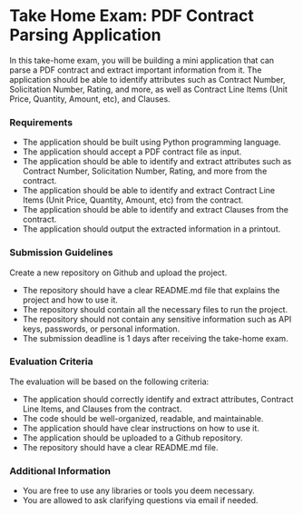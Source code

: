 # Take Home Exam: PDF Contract Parsing Application

In this take-home exam, you will be building a mini application that can parse a PDF contract and extract important information from it. The application should be able to identify attributes such as Contract Number, Solicitation Number, Rating, and more, as well as Contract Line Items (Unit Price, Quantity, Amount, etc), and Clauses.

### Requirements
- The application should be built using Python programming language.
- The application should accept a PDF contract file as input.
- The application should be able to identify and extract attributes such as Contract Number, Solicitation Number, Rating, and more from the contract.
- The application should be able to identify and extract Contract Line Items (Unit Price, Quantity, Amount, etc) from the contract.
- The application should be able to identify and extract Clauses from the contract.
- The application should output the extracted information in a printout.

### Submission Guidelines
Create a new repository on Github and upload the project.
- The repository should have a clear README.md file that explains the project and how to use it.
- The repository should contain all the necessary files to run the project.
- The repository should not contain any sensitive information such as API keys, passwords, or personal information.
- The submission deadline is 1 days after receiving the take-home exam.

### Evaluation Criteria
The evaluation will be based on the following criteria:
- The application should correctly identify and extract attributes, Contract Line Items, and Clauses from the contract.
- The code should be well-organized, readable, and maintainable.
- The application should have clear instructions on how to use it.
- The application should be uploaded to a Github repository.
- The repository should have a clear README.md file.

### Additional Information
- You are free to use any libraries or tools you deem necessary.
- You are allowed to ask clarifying questions via email if needed.
